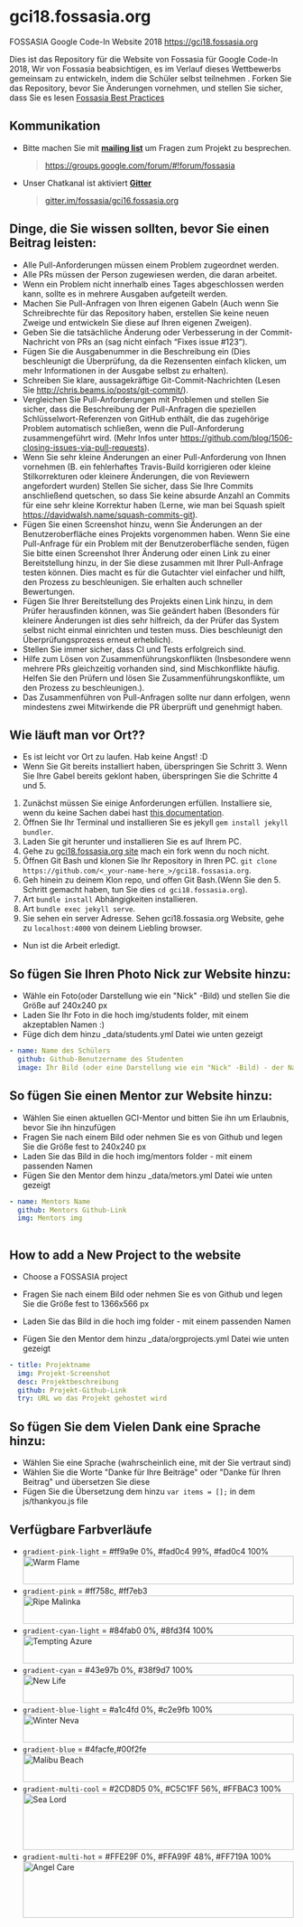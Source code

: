 # gci18.fossasia.org
FOSSASIA Google Code-In Website 2018
https://gci18.fossasia.org

Dies ist das Repository für die Website von Fossasia für Google Code-In 2018, Wir von Fossasia beabsichtigen, es im Verlauf dieses Wettbewerbs gemeinsam zu entwickeln, indem die Schüler selbst teilnehmen . Forken Sie das Repository, bevor Sie Änderungen vornehmen, und stellen Sie sicher, dass Sie es lesen [Fossasia Best Practices](https://blog.fossasia.org/open-source-developer-guide-and-best-practices-at-fossasia/)

## Kommunikation

- Bitte machen Sie mit **[mailing list](https://groups.google.com/forum/#!forum/fossasia)** um Fragen zum Projekt zu besprechen.

    > https://groups.google.com/forum/#!forum/fossasia

- Unser Chatkanal ist aktiviert **[Gitter](https://gitter.im/fossasia/gci16.fossasia.org)**

    > [gitter.im/fossasia/gci16.fossasia.org](https://gitter.im/fossasia/gci16.fossasia.org)

## Dinge, die Sie wissen sollten, bevor Sie einen Beitrag leisten:
- Alle Pull-Anforderungen müssen einem Problem zugeordnet werden.
- Alle PRs müssen der Person zugewiesen werden, die daran arbeitet.
- Wenn ein Problem nicht innerhalb eines Tages abgeschlossen werden kann, sollte es in mehrere Ausgaben aufgeteilt werden.
- Machen Sie Pull-Anfragen von Ihren eigenen Gabeln (Auch wenn Sie Schreibrechte für das Repository haben, erstellen Sie keine neuen Zweige und entwickeln Sie diese auf Ihren eigenen Zweigen).
- Geben Sie die tatsächliche Änderung oder Verbesserung in der Commit-Nachricht von PRs an (sag nicht einfach “Fixes issue #123”).
- Fügen Sie die Ausgabenummer in die Beschreibung ein (Dies beschleunigt die Überprüfung, da die Rezensenten einfach klicken, um mehr Informationen in der Ausgabe selbst zu erhalten).
- Schreiben Sie klare, aussagekräftige Git-Commit-Nachrichten (Lesen Sie http://chris.beams.io/posts/git-commit/).
- Vergleichen Sie Pull-Anforderungen mit Problemen und stellen Sie sicher, dass die Beschreibung der Pull-Anfragen die speziellen Schlüsselwort-Referenzen von GitHub enthält, die das zugehörige Problem automatisch schließen, wenn die Pull-Anforderung zusammengeführt wird. (Mehr Infos unter https://github.com/blog/1506-closing-issues-via-pull-requests).
- Wenn Sie sehr kleine Änderungen an einer Pull-Anforderung von Ihnen vornehmen (B. ein fehlerhaftes Travis-Build korrigieren oder kleine Stilkorrekturen oder kleinere Änderungen, die von Reviewern angefordert wurden) Stellen Sie sicher, dass Sie Ihre Commits anschließend quetschen, so dass Sie keine absurde Anzahl an Commits für eine sehr kleine Korrektur haben (Lerne, wie man bei Squash spielt https://davidwalsh.name/squash-commits-git).
- Fügen Sie einen Screenshot hinzu, wenn Sie Änderungen an der Benutzeroberfläche eines Projekts vorgenommen haben. Wenn Sie eine Pull-Anfrage für ein Problem mit der Benutzeroberfläche senden, fügen Sie bitte einen Screenshot Ihrer Änderung oder einen Link zu einer Bereitstellung hinzu, in der Sie diese zusammen mit Ihrer Pull-Anfrage testen können. Dies macht es für die Gutachter viel einfacher und hilft, den Prozess zu beschleunigen. Sie erhalten auch schneller Bewertungen.
- Fügen Sie Ihrer Bereitstellung des Projekts einen Link hinzu, in dem Prüfer herausfinden können, was Sie geändert haben (Besonders für kleinere Änderungen ist dies sehr hilfreich, da der Prüfer das System selbst nicht einmal einrichten und testen muss. Dies beschleunigt den Überprüfungsprozess erneut erheblich).
- Stellen Sie immer sicher, dass CI und Tests erfolgreich sind.
- Hilfe zum Lösen von Zusammenführungskonflikten (Insbesondere wenn mehrere PRs gleichzeitig vorhanden sind, sind Mischkonflikte häufig. Helfen Sie den Prüfern und lösen Sie Zusammenführungskonflikte, um den Prozess zu beschleunigen.).
- Das Zusammenführen von Pull-Anfragen sollte nur dann erfolgen, wenn mindestens zwei Mitwirkende die PR überprüft und genehmigt haben.

## Wie läuft man vor Ort??
- Es ist leicht vor Ort zu laufen. Hab keine Angst! :D
- Wenn Sie Git bereits installiert haben, überspringen Sie Schritt 3. Wenn Sie Ihre Gabel bereits geklont haben, überspringen Sie die Schritte 4 und 5. 
1. Zunächst müssen Sie einige Anforderungen erfüllen. Installiere sie, wenn du keine Sachen dabei hast [this documentation](https://jekyllrb.com/docs/installation/).
2. Öffnen Sie Ihr Terminal und installieren Sie es jekyll `gem install jekyll bundler`.
3. Laden Sie git herunter und installieren Sie es auf Ihrem PC.
4. Gehe zu [gci18.fossasia.org site](https://github.com/fossasia/gci18.fossasia.org) mach ein fork wenn du noch nicht.
5. Öffnen Git Bash und klonen Sie Ihr Repository in Ihren PC. `git clone https://github.com/<_your-name-here_>/gci18.fossasia.org`.
6. Geh hinein zu deinem Klon repo, und offen Git Bash.(Wenn Sie den 5. Schritt gemacht haben, tun Sie dies `cd gci18.fossasia.org`).
7. Art `bundle install` Abhängigkeiten installieren.
8. Art `bundle exec jekyll serve`. 
9. Sie sehen ein server Adresse. Sehen gci18.fossasia.org Website, gehe zu `localhost:4000` von deinem Liebling browser.

- Nun ist die Arbeit erledigt.

## So fügen Sie Ihren Photo Nick zur Website hinzu:
- Wähle ein Foto(oder Darstellung wie ein "Nick" -Bild) und stellen Sie die Größe auf 240x240 px
- Laden Sie Ihr Foto in die hoch img/students folder, mit einem akzeptablen Namen :)
- Füge dich dem hinzu _data/students.yml Datei wie unten gezeigt
```yaml
- name: Name des Schülers
  github: Github-Benutzername des Studenten
  image: Ihr Bild (oder eine Darstellung wie ein "Nick" -Bild) - der Name muss dem Namen entsprechen, den Sie in den Ordner hochgeladen haben
```

## So fügen Sie einen Mentor zur Website hinzu:
- Wählen Sie einen aktuellen GCI-Mentor und bitten Sie ihn um Erlaubnis, bevor Sie ihn hinzufügen
- Fragen Sie nach einem Bild oder nehmen Sie es von Github und legen Sie die Größe fest to 240x240 px
- Laden Sie das Bild in die hoch img/mentors folder - mit einem passenden Namen
-  Fügen Sie den Mentor dem hinzu _data/metors.yml Datei wie unten gezeigt
```yaml
- name: Mentors Name
  github: Mentors Github-Link
  img: Mentors img 
  
```
## How to add a New Project to the website
-  Choose a FOSSASIA project

- Fragen Sie nach einem Bild oder nehmen Sie es von Github und legen Sie die Größe fest to 1366x566 px
- Laden Sie das Bild in die hoch img folder - mit einem passenden Namen
- Fügen Sie den Mentor dem hinzu _data/orgprojects.yml Datei wie unten gezeigt

```yaml
- title: Projektname
  img: Projekt-Screenshot
  desc: Projektbeschreibung
  github: Projekt-Github-Link
  try: URL wo das Projekt gehostet wird 
```
## So fügen Sie dem Vielen Dank eine Sprache hinzu:
- Wählen Sie eine Sprache (wahrscheinlich eine, mit der Sie vertraut sind)
- Wählen Sie die Worte "Danke für Ihre Beiträge" oder "Danke für Ihren Beitrag" und übersetzen Sie diese
- Fügen Sie die Übersetzung dem hinzu `var items = [];` in dem js/thankyou.js file

## Verfügbare Farbverläufe
- `gradient-pink-light` =  #ff9a9e 0%, #fad0c4 99%, #fad0c4 100%
<img src="https://webgradients.com/public/webgradients_png/001%20Warm%20Flame.png"
     alt="Warm Flame"
     width = 100%
     height= 50px/>
- `gradient-pink` = #ff758c, #ff7eb3
<img src="https://webgradients.com/public/webgradients_png/080%20Passionate%20Bed.png"
     alt="Ripe Malinka"
     width= 100%
     height= 50px/>
- `gradient-cyan-light` = #84fab0 0%, #8fd3f4 100%
<img src="https://webgradients.com/public/webgradients_png/012%20Tempting%20Azure.png"
     alt="Tempting Azure"
     width = 100%
     height= 50px/>
- `gradient-cyan` = #43e97b 0%, #38f9d7 100%
<img src="https://webgradients.com/public/webgradients_png/020%20New%20Life.png"
     alt="New Life"
     width= 100%
     height= 50px/>
- `gradient-blue-light` = #a1c4fd 0%, #c2e9fb 100%
<img src="https://webgradients.com/public/webgradients_png/010%20Winter%20Neva.png"
     alt="Winter Neva"
     width= 100%
     height = 50px/>
- `gradient-blue` = #4facfe,#00f2fe
<img src="https://webgradients.com/public/webgradients_png/019%20Malibu%20Beach.png"
     alt="Malibu Beach"
     width= 100%
     height = 50px />
- `gradient-multi-cool` =  #2CD8D5 0%, #C5C1FF 56%, #FFBAC3 100%
<img src="https://webgradients.com/public/webgradients_png/152%20Sea%20Lord.png"
     alt="Sea Lord"
     width= 100%
     height = 100px />
- `gradient-multi-hot` = #FFE29F 0%, #FFA99F 48%, #FF719A 100%
<img src="https://webgradients.com/public/webgradients_png/158%20Angel%20Care.png"
     alt="Angel Care"
     width= 100%
     height = 100px />

